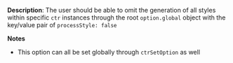 __Description__: The user should be able to omit the generation of all styles within specific `ctr` instances through the root `option.global` object with the key/value pair of `processStyle: false`

__Notes__

- This option can all be set globally through `ctrSetOption` as well
